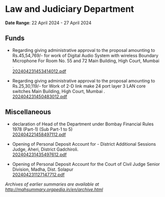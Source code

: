 # Law and Judiciary Department

**Date Range**: 22 April 2024 - 27 April 2024


## Funds
- Regarding giving administrative approval to the proposal amounting to Rs.45,54,769/- for work of Digital Audio System with wireless Boundary Microphone For Room No. 55 and 72 Main Building, High Court, Mumbai .\
  [202404231453414012.pdf](https://gr.maharashtra.gov.in/Site/Upload/Government%20Resolutions/English/202404231453414012.pdf)

- Regarding giving administrative approval to the proposal amounting to Rs.25,30,119/- for Work of 2-D link make 24 port layer 3 LAN core switches Main Building, High Court, Mumbai .\
  [202404231450483012.pdf](https://gr.maharashtra.gov.in/Site/Upload/Government%20Resolutions/English/202404231450483012.pdf)

## Miscellaneous
- declaration of Head of the Department under Bombay Financial Rules 1978 (Part-1) (Sub Part-1 to 5)\
  [202404221458497112.pdf](https://gr.maharashtra.gov.in/Site/Upload/Government%20Resolutions/English/202404221458497112.pdf)

- Opening of Personal Deposit Account  for -  District  Additional Sessions Judge, Aheri,  District Gadchiroli.\
  [202404231435497612.pdf](https://gr.maharashtra.gov.in/Site/Upload/Government%20Resolutions/English/202404231435497612.pdf)

- Opening of Personal Deposit Account for the Court of Civil Judge Senior Division, Madha, Dist. Solapur\
  [202404231127147712.pdf](https://gr.maharashtra.gov.in/Site/Upload/Government%20Resolutions/English/202404231127147712.pdf)


*Archives of earlier summaries are available at http://mahsummary.orgpedia.in/en/archive.html*